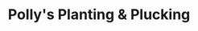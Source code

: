 ---
title: "Polly's Planting & Plucking"
url: /harbor-springs/pollys-planting-und-plucking/
shop: Garten-Center
---
